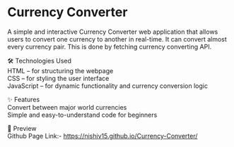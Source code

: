 # Currency Converter
A simple and interactive Currency Converter web application that allows users to convert one currency to another in real-time. It can convert almost every currency pair. This is done by fetching currency converting API.

🛠 Technologies Used
<br>
HTML – for structuring the webpage
<br>
CSS – for styling the user interface
<br>
JavaScript – for dynamic functionality and currency conversion logic
<br>

✨ Features
<br>
Convert between major world currencies
<br>
Simple and easy-to-understand code for beginners

📸 Preview
<br>
Github Page Link:- https://nishiv15.github.io/Currency-Converter/